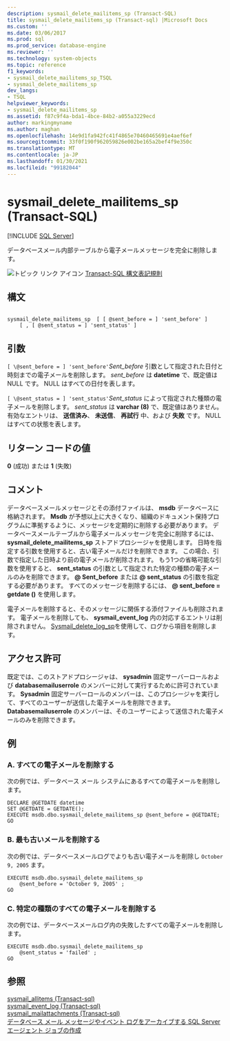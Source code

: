 ```yaml
---
description: sysmail_delete_mailitems_sp (Transact-SQL)
title: sysmail_delete_mailitems_sp (Transact-sql) |Microsoft Docs
ms.custom: ''
ms.date: 03/06/2017
ms.prod: sql
ms.prod_service: database-engine
ms.reviewer: ''
ms.technology: system-objects
ms.topic: reference
f1_keywords:
- sysmail_delete_mailitems_sp_TSQL
- sysmail_delete_mailitems_sp
dev_langs:
- TSQL
helpviewer_keywords:
- sysmail_delete_mailitems_sp
ms.assetid: f87c9f4a-bda1-4bce-84b2-a055a3229ecd
author: markingmyname
ms.author: maghan
ms.openlocfilehash: 14e9d1fa942fc41f4865e70460465691e4aef6ef
ms.sourcegitcommit: 33f0f190f962059826e002be165a2bef4f9e350c
ms.translationtype: MT
ms.contentlocale: ja-JP
ms.lasthandoff: 01/30/2021
ms.locfileid: "99182044"
---
```

# <a name="sysmail_delete_mailitems_sp-transact-sql"></a>sysmail_delete_mailitems_sp (Transact-SQL)
[!INCLUDE [SQL Server](../../includes/applies-to-version/sqlserver.md)]

  データベースメール内部テーブルから電子メールメッセージを完全に削除します。  
  
 ![トピック リンク アイコン](../../database-engine/configure-windows/media/topic-link.gif "トピック リンク アイコン") [Transact-SQL 構文表記規則](../../t-sql/language-elements/transact-sql-syntax-conventions-transact-sql.md)  
  
## <a name="syntax"></a>構文  
  
```  
  
sysmail_delete_mailitems_sp  [ [ @sent_before = ] 'sent_before' ]  
    [ , [ @sent_status = ] 'sent_status' ]  
```  
  
## <a name="arguments"></a>引数  
`[ \@sent_before = ] 'sent_before'`*Sent_before* 引数として指定された日付と時刻までの電子メールを削除します。 *sent_before* は **datetime** で、既定値は NULL です。 NULL はすべての日付を表します。  
  
`[ \@sent_status = ] 'sent_status'`*Sent_status* によって指定された種類の電子メールを削除します。 *sent_status* は **varchar (8)** で、既定値はありません。 有効なエントリは、 **送信済み**、 **未送信**、 **再試行** 中、および **失敗** です。 NULL はすべての状態を表します。  
  
## <a name="return-code-values"></a>リターン コードの値  
 **0** (成功) または **1** (失敗)  
  
## <a name="remarks"></a>コメント  
 データベースメールメッセージとその添付ファイルは、 **msdb** データベースに格納されます。 **Msdb** が予想以上に大きくなり、組織のドキュメント保持プログラムに準拠するように、メッセージを定期的に削除する必要があります。 データベースメールテーブルから電子メールメッセージを完全に削除するには、 **sysmail_delete_mailitems_sp** ストアドプロシージャを使用します。 日時を指定する引数を使用すると、古い電子メールだけを削除できます。 この場合、引数で指定した日時より前の電子メールが削除されます。 もう1つの省略可能な引数を使用すると、 **sent_status** の引数として指定された特定の種類の電子メールのみを削除できます。 **\@ Sent_before** または **\@ sent_status** の引数を指定する必要があります。 すべてのメッセージを削除するには、 **\@ sent_before = getdate ()** を使用します。  
  
 電子メールを削除すると、そのメッセージに関係する添付ファイルも削除されます。 電子メールを削除しても、 **sysmail_event_log** 内の対応するエントリは削除されません。 [Sysmail_delete_log_sp](../../relational-databases/system-stored-procedures/sysmail-delete-log-sp-transact-sql.md)を使用して、ログから項目を削除します。  
  
## <a name="permissions"></a>アクセス許可  
 既定では、このストアドプロシージャは、 **sysadmin** 固定サーバーロールおよび **databasemailuserrole** のメンバーに対して実行するために許可されています。 **Sysadmin** 固定サーバーロールのメンバーは、このプロシージャを実行して、すべてのユーザーが送信した電子メールを削除できます。 **Databasemailuserrole** のメンバーは、そのユーザーによって送信された電子メールのみを削除できます。  
  
## <a name="examples"></a>例  
  
### <a name="a-deleting-all-e-mails"></a>A. すべての電子メールを削除する  
 次の例では、データベース メール システムにあるすべての電子メールを削除します。  
  
```  
DECLARE @GETDATE datetime  
SET @GETDATE = GETDATE();  
EXECUTE msdb.dbo.sysmail_delete_mailitems_sp @sent_before = @GETDATE;  
GO  
```  
  
### <a name="b-deleting-the-oldest-e-mails"></a>B. 最も古いメールを削除する  
 次の例では、データベースメールログでよりも古い電子メールを削除し `October 9, 2005` ます。  
  
```  
EXECUTE msdb.dbo.sysmail_delete_mailitems_sp   
    @sent_before = 'October 9, 2005' ;  
GO  
```  
  
### <a name="c-deleting-all-e-mails-of-a-certain-type"></a>C. 特定の種類のすべての電子メールを削除する  
 次の例では、データベースメールログ内の失敗したすべての電子メールを削除します。  
  
```  
EXECUTE msdb.dbo.sysmail_delete_mailitems_sp   
    @sent_status = 'failed' ;  
GO  
```  
  
## <a name="see-also"></a>参照  
 [sysmail_allitems &#40;Transact-sql&#41;](../../relational-databases/system-catalog-views/sysmail-allitems-transact-sql.md)   
 [sysmail_event_log &#40;Transact-sql&#41;](../../relational-databases/system-catalog-views/sysmail-event-log-transact-sql.md)   
 [sysmail_mailattachments &#40;Transact-sql&#41;](../../relational-databases/system-catalog-views/sysmail-mailattachments-transact-sql.md)   
 [データベース メール メッセージやイベント ログをアーカイブする SQL Server エージェント ジョブの作成](../../relational-databases/database-mail/create-a-sql-server-agent-job-to-archive-database-mail-messages-and-event-logs.md)  
  
  
